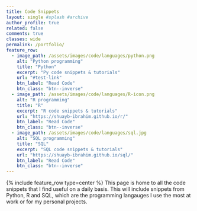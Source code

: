 ```yaml
---
title: Code Snippets
layout: single #splash #archive
author_profile: true
related: false
comments: true
classes: wide
permalink: /portfolio/
feature_row:
  - image_path: /assets/images/code/languages/python.png
    alt: "Python programming"
    title: "Python"
    excerpt: "Py code snippets & tutorials"
    url: "#test-link"
    btn_label: "Read Code"
    btn_class: "btn--inverse"
  - image_path: /assets/images/code/languages/R-icon.png
    alt: "R programming"
    title: "R"
    excerpt: "R code snippets & tutorials"
    url: "https://shuayb-ibrahim.github.io/r/"
    btn_label: "Read Code"
    btn_class: "btn--inverse"
  - image_path: /assets/images/code/languages/sql.jpg
    alt: "SQL programming"
    title: "SQL"
    excerpt: "SQL code snippets & tutorials"
    url: "https://shuayb-ibrahim.github.io/sql/"
    btn_label: "Read Code"
    btn_class: "btn--inverse"
---
```


{% include feature_row type=center %}
This page is home to all the code snippets that I find useful on a daily basis. This will include snippets from Python, R and SQL, which are the programming langauges I use the most at work or for my personal projects.

